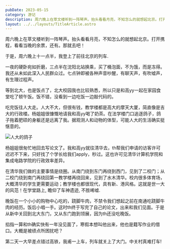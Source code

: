 ```yaml
---
pubDate: 2023-05-15
category: 游记
description: 周六晚上在萃文楼听到一阵琴声。抬头看看月亮，不知怎么的就想起北京。打开携程，看看当晚的余票，还有。那就去吧！
layout: ../../layouts/TitleArticle.astro
---
```


周六晚上在萃文楼听到一阵琴声。抬头看看月亮，不知怎么的就想起北京。打开携程，看看当晚的余票，还有。那就去吧！

于是，周六晚上十一点半，我登上了前往北京的列车.

一夜的硬卧宛如折磨，三点半在沈阳北站换乘，买了桶泡面，不为饿，而是冻得。我还从未如此深入人民群众过。七点钟即被各种声音吵醒，有聊天声，有吹嘘声，有生理过程声。

等到北大，也是饭点了，北大校园我也比较熟悉，所以只是和高yy一起在家园食堂吃了顿午饭。饭不错，没看到一边吃饭一边敲代码的。

吃完饭往人大走。人大不大，但很有钱，教学楼都是高大的摩天大厦，简直像是吉大的行政楼。杨姐姐很慷慨地请我和高yy喝了奶茶。在法学楼门口追逐鸽子，鸽子拖着肥硕的身躯还是远离了我。据观测人和动物的体型，可能人大的生活确实挺惬意的。

![人大的鸽子](https://static.yizhou.ac.cn/人大.JPG)

杨姐姐很匆忙地回去写论文了。我和高yy就往清华去，th帮我们申请的访客许可迟迟不下来，只好找了个学长给我们apply，秒过。这也许可见清华计算机学院和集成电路学院的行政效率差异。

在清华我们做的主要事情是绕圈。从南门绕到东门再绕到西门，见到了二校门；从二校门绕到南门再绕回第一教学楼再绕回来，见到了水木清华。校内很多体育场，大概清华的学生更需要运动；教学楼也都很现代，具有新、港风格。这就是世一大的风范！在学堂路上,
瞻仰了车神遗迹, 不胜唏嘘.

晚饭在一个小小的购物中心吃的，跷脚牛肉，不禁令我们想起之前在南通吃跷脚牛肉的经历。饭后小唱一手。这时th终于写完了自己的论文，出来和我们见面。于是从新中关回到北大东门，又从东门跑到领展，因为th还没吃晚饭。

掐指一算和th确实快有一年没见面了，寒假本想叫他出来，他也是籍写作业的借口。大概是被绩点所困扰吧？

第二天一大早差点错过高铁，我甫一上车，列车就关上了大门。中关村真难打车!
